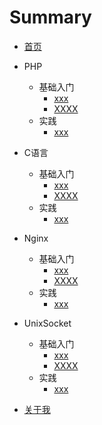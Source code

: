 # Summary

* [首页](README.md)
* PHP
    * 基础入门
        * [xxx](catalogue/php/basics/XX.md)
        * [XXXX](catalogue/php/basics/XX.md)
    * 实践
        * [xxx](catalogue/php/practice/XX.md)
        
* C语言
    * 基础入门
        * [xxx](catalogue/c/basics/XX.md)
        * [XXXX](catalogue/c/basics/XX.md)
    * 实践
        * [xxx](catalogue/c/practice/XX.md)

* Nginx
    * 基础入门
        * [xxx](catalogue/nginx/basics/XX.md)
        * [XXXX](catalogue/nginx/basics/XX.md)
    * 实践
        * [xxx](catalogue/nginx/practice/XX.md)
            
* UnixSocket
    * 基础入门
        * [xxx](catalogue/unixsocket/basics/XX.md)
        * [XXXX](catalogue/unixsocket/basics/XX.md)
    * 实践
        * [xxx](catalogue/unixsocket/practice/XX.md)        
        
        
* [关于我](catalogue/user/XX.md)

